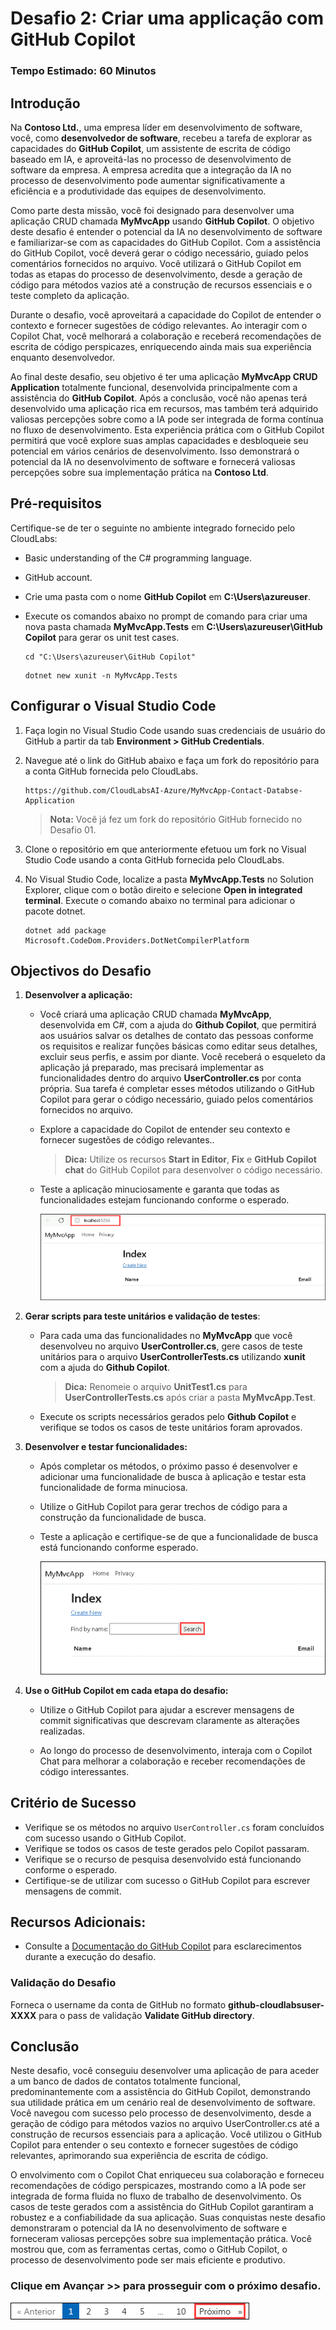 # Desafio 2: Criar uma applicação com GitHub Copilot

### Tempo Estimado: 60 Minutos
  
## Introdução  

Na **Contoso Ltd.**, uma empresa líder em desenvolvimento de software, você, como **desenvolvedor de software**, recebeu a tarefa de explorar as capacidades do **GitHub Copilot**, um assistente de escrita de código baseado em IA, e aproveitá-las no processo de desenvolvimento de software da empresa. A empresa acredita que a integração da IA no processo de desenvolvimento pode aumentar significativamente a eficiência e a produtividade das equipes de desenvolvimento.

Como parte desta missão, você foi designado para desenvolver uma aplicação CRUD chamada **MyMvcApp** usando **GitHub Copilot**. O objetivo deste desafio é entender o potencial da IA no desenvolvimento de software e familiarizar-se com as capacidades do GitHub Copilot. Com a assistência do GitHub Copilot, você deverá gerar o código necessário, guiado pelos comentários fornecidos no arquivo. Você utilizará o GitHub Copilot em todas as etapas do processo de desenvolvimento, desde a geração de código para métodos vazios até a construção de recursos essenciais e o teste completo da aplicação.

Durante o desafio, você aproveitará a capacidade do Copilot de entender o contexto e fornecer sugestões de código relevantes. Ao interagir com o Copilot Chat, você melhorará a colaboração e receberá recomendações de escrita de código perspicazes, enriquecendo ainda mais sua experiência enquanto desenvolvedor.

Ao final deste desafio, seu objetivo é ter uma aplicação **MyMvcApp CRUD Application** totalmente funcional, desenvolvida principalmente com a assistência do **GitHub Copilot**. Após a conclusão, você não apenas terá desenvolvido uma aplicação rica em recursos, mas também terá adquirido valiosas percepções sobre como a IA pode ser integrada de forma contínua no fluxo de desenvolvimento. Esta experiência prática com o GitHub Copilot permitirá que você explore suas amplas capacidades e desbloqueie seu potencial em vários cenários de desenvolvimento. Isso demonstrará o potencial da IA no desenvolvimento de software e fornecerá valiosas percepções sobre sua implementação prática na **Contoso Ltd**.
  
## Pré-requisitos

Certifique-se de ter o seguinte no ambiente integrado fornecido pelo CloudLabs:

- Basic understanding of the C# programming language.  
- GitHub account.
- Crie uma pasta com o nome **GitHub Copilot** em **C:\Users\azureuser**.
- Execute os comandos abaixo no prompt de comando para criar uma nova pasta chamada **MyMvcApp.Tests** em **C:\Users\azureuser\GitHub Copilot** para gerar os unit test cases.

  ```
  cd "C:\Users\azureuser\GitHub Copilot"
  ```
  ```
  dotnet new xunit -n MyMvcApp.Tests
  ```

## Configurar o Visual Studio Code

1. Faça login no Visual Studio Code usando suas credenciais de usuário do GitHub a partir da tab **Environment > GitHub Credentials**.

2. Navegue até o link do GitHub abaixo e faça um fork do repositório para a conta GitHub fornecida pelo CloudLabs.

   ```
   https://github.com/CloudLabsAI-Azure/MyMvcApp-Contact-Databse-Application
   ```

   > **Nota:** Você já fez um fork do repositório GitHub fornecido no Desafio 01.
   
3. Clone o repositório em que anteriormente efetuou um fork no Visual Studio Code usando a conta GitHub fornecida pelo CloudLabs. 

4. No Visual Studio Code, localize a pasta **MyMvcApp.Tests** no Solution Explorer, clique com o botão direito e selecione **Open in integrated terminal**. Execute o comando abaixo no terminal para adicionar o pacote dotnet.

      ```
      dotnet add package Microsoft.CodeDom.Providers.DotNetCompilerPlatform
      ```

## Objectivos do Desafio  
1. **Desenvolver a aplicação:** 

      - Você criará uma aplicação CRUD chamada **MyMvcApp**, desenvolvida em C#, com a ajuda do **Github Copilot**, que permitirá aos usuários salvar os detalhes de contato das pessoas conforme os requisitos e realizar funções básicas como editar seus detalhes, excluir seus perfis, e assim por diante. Você receberá o esqueleto da aplicação já preparado, mas precisará implementar as funcionalidades dentro do arquivo **UserController.cs** por conta própria. Sua tarefa é completar esses métodos utilizando o GitHub Copilot para gerar o código necessário, guiado pelos comentários fornecidos no arquivo.

      - Explore a capacidade do Copilot de entender seu contexto e fornecer sugestões de código relevantes..
        >**Dica:** Utilize os recursos **Start in Editor**, **Fix** e **GitHub Copilot chat** do GitHub Copilot para desenvolver o código necessário.

      - Teste a aplicação minuciosamente e garanta que todas as funcionalidades estejam funcionando conforme o esperado.
  
        ![](../../media/challenge3-mymvcapp-localhost.png)

   <validation step="daaa3f6f-00f1-437a-8f35-01b59fb2da41" />

   <validation step="c7f107a0-97a2-4442-9cef-b14297fd5b7a" />

2. **Gerar scripts para teste unitários e validação de testes**:

      - Para cada uma das funcionalidades no **MyMvcApp** que você desenvolveu no arquivo **UserController.cs**, gere casos de teste unitários para o arquivo **UserControllerTests.cs** utilizando **xunit** com a ajuda do **Github Copilot**.
        >**Dica:** Renomeie o arquivo **UnitTest1.cs** para **UserControllerTests.cs** após criar a pasta **MyMvcApp.Test**.

      - Execute os scripts necessários gerados pelo **Github Copilot** e verifique se todos os casos de teste unitários foram aprovados.

3. **Desenvolver e testar funcionalidades:** 

      - Após completar os métodos, o próximo passo é desenvolver e adicionar uma funcionalidade de busca à aplicação e testar esta funcionalidade de forma minuciosa.
        
      - Utilize o GitHub Copilot para gerar trechos de código para a construção da funcionalidade de busca.

      - Teste a aplicação e certifique-se de que a funcionalidade de busca está funcionando conforme esperado.
  
        ![](../../media/challenge3-mymvcapp-search.png)

4. **Use o GitHub Copilot em cada etapa do desafio:** 

      - Utilize o GitHub Copilot para ajudar a escrever mensagens de commit significativas que descrevam claramente as alterações realizadas.

      - Ao longo do processo de desenvolvimento, interaja com o Copilot Chat para melhorar a colaboração e receber recomendações de código interessantes.
  
## Critério de Sucesso  

- Verifique se os métodos no arquivo `UserController.cs` foram concluídos com sucesso usando o GitHub Copilot.
- Verifique se todos os casos de teste gerados pelo Copilot passaram.
- Verifique se o recurso de pesquisa desenvolvido está funcionando conforme o esperado.
- Certifique-se de utilizar com sucesso o GitHub Copilot para escrever mensagens de commit.

## Recursos Adicionais:

- Consulte a [Documentação do GitHub Copilot](https://github.com/github/copilot-docs) para esclarecimentos durante a execução do desafio.
  
### Validação do Desafio

Forneca o username da conta de GitHub no formato **github-cloudlabsuser-XXXX** para o pass de validação **Validate GitHub directory**.

## Conclusão  
Neste desafio, você conseguiu desenvolver uma aplicação de para aceder a um banco de dados de contatos totalmente funcional, predominantemente com a assistência do GitHub Copilot, demonstrando sua utilidade prática em um cenário real de desenvolvimento de software.
Você navegou com sucesso pelo processo de desenvolvimento, desde a geração de código para métodos vazios no arquivo UserController.cs até a construção de recursos essenciais para a aplicação. Você utilizou o GitHub Copilot para entender o seu contexto e fornecer sugestões de código relevantes, aprimorando sua experiência de escrita de código.

O envolvimento com o Copilot Chat enriqueceu sua colaboração e forneceu recomendações de código perspicazes, mostrando como a IA pode ser integrada de forma fluida no fluxo de trabalho de desenvolvimento. Os casos de teste gerados com a assistência do GitHub Copilot garantiram a robustez e a confiabilidade da sua aplicação. Suas conquistas neste desafio demonstraram o potencial da IA no desenvolvimento de software e forneceram valiosas percepções sobre sua implementação prática. Você mostrou que, com as ferramentas certas, como o GitHub Copilot, o processo de desenvolvimento pode ser mais eficiente e produtivo.

### Clique em Avançar >> para prosseguir com o próximo desafio.

![](../../media/next-page-p.png)